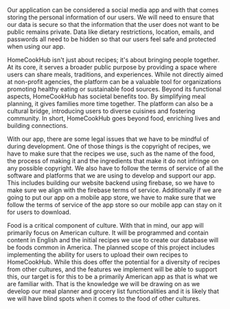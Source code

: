 Our application can be considered a social media app and with that comes storing the personal information of our users. We will need to ensure that our data is secure so that the information that the user does not want to be public remains private. Data like dietary restrictions, location, emails, and passwords all need to be hidden so that our users feel safe and protected when using our app.

HomeCookHub isn't just about recipes; it's about bringing people together. At its core, it serves a broader public purpose by providing a space where users can share meals, traditions, and experiences. While not directly aimed at non-profit agencies, the platform can be a valuable tool for organizations promoting healthy eating or sustainable food sources. Beyond its functional aspects, HomeCookHub has societal benefits too. By simplifying meal planning, it gives families more time together. The platform can also be a cultural bridge, introducing users to diverse cuisines and fostering community. In short, HomeCookHub goes beyond food, enriching lives and building connections.

With our app, there are some legal issues that we have to be mindful of during development. One of those things is the copyright of recipes, we have to make sure that the recipes we use, such as the name of the food, the process of making it and the ingredients that make it do not infringe on any possible copyright. We also have to follow the terms of service of all the software and platforms that we are using to develop and support our app. This includes building our website backend using firebase, so we have to make sure we align with the firebase terms of service. Additionally if we are going to put our app on a mobile app store, we have to make sure that we follow the terms of service of the app store so our mobile app can stay on it for users to download.

Food is a critical component of culture. With that in mind, our app will primarily focus on American culture. It will be programmed and contain content in English and the initial recipes we use to create our database will be foods common in America. The planned scope of this project includes implementing the ability for users to upload their own recipes to HomeCookHub. While this does offer the potential for a diversity of recipes from other cultures, and the features we implement will be able to support this, our target is for this to be a primarily American app as that is what we are familiar with. That is the knowledge we will be drawing on as we develop our meal planner and grocery list functionalities and it is likely that we will have blind spots when it comes to the food of other cultures.
